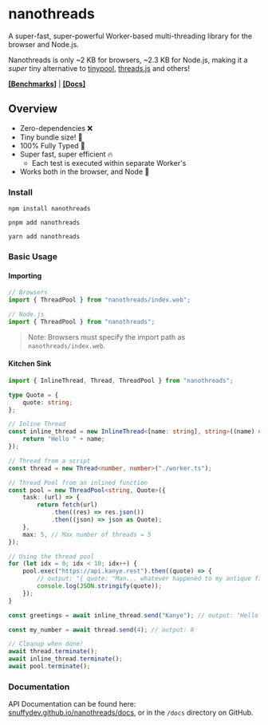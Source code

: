 # nanothreads

A super-fast, super-powerful Worker-based multi-threading library for the browser and Node.js.

Nanothreads is only ~2 KB for browsers, ~2.3 KB for Node.js, making it a _super_ tiny alternative to
[tinypool](https://github.com/tinylibs/tinypool), [threads.js](https://github.com/andywer/threads.js) and others!

**[\[Benchmarks\]](https://snuffydev.github.io/nanothreads/dev/bench/index.html)** |
**[\[Docs\]](https://snuffydev.github.io/nanothreads/docs/index.html)**

## Overview

- Zero-dependencies :x:
- Tiny bundle size! :see_no_evil:
- 100% Fully Typed :100:
- Super fast, super efficient :fire:
  - Each test is executed within separate Worker's
- Works both in the browser, and Node :eyes:

### Install

```
npm install nanothreads

pnpm add nanothreads

yarn add nanothreads
```

### Basic Usage

#### Importing

```ts
// Browsers
import { ThreadPool } from "nanothreads/index.web";

// Node.js
import { ThreadPool } from "nanothreads";
```

> Note: Browsers must specify the import path as `nanothreads/index.web`.

#### Kitchen Sink

```ts
import { InlineThread, Thread, ThreadPool } from "nanothreads";

type Quote = {
	quote: string;
};

// Inline Thread
const inline_thread = new InlineThread<[name: string], string>((name) => {
	return "Hello " + name;
});

// Thread from a script
const thread = new Thread<number, number>("./worker.ts");

// Thread Pool from an inlined function
const pool = new ThreadPool<string, Quote>({
	task: (url) => {
		return fetch(url)
			.then((res) => res.json())
			.then((json) => json as Quote);
	},
	max: 5, // Max number of threads = 5
});

// Using the thread pool
for (let idx = 0; idx < 10; idx++) {
	pool.exec("https://api.kanye.rest").then((quote) => {
		// output: "{ quote: "Man... whatever happened to my antique fish tank?" };"
		console.log(JSON.stringify(quote));
	});
}

const greetings = await inline_thread.send("Kanye"); // output: "Hello Kanye"

const my_number = await thread.send(4); // output: 8

// Cleanup when done!
await thread.terminate();
await inline_thread.terminate();
await pool.terminate();
```

### Documentation

API Documentation can be found here:
[snuffydev.github.io/nanothreads/docs](https://snuffydev.github.io/nanothreads/docs/index.html), or in the `/docs`
directory on GitHub.
